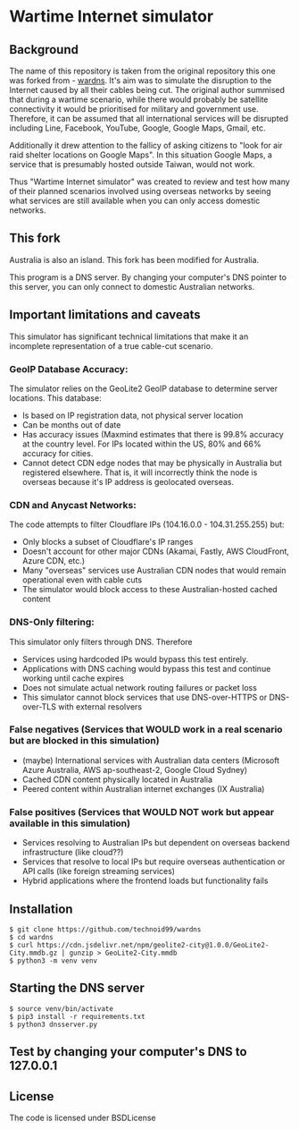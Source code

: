 # Wartime Internet simulator

## Background

The name of this repository is taken from the original repository this one was forked from - [wardns](https://github.com/g0v/wardns). It's aim was to simulate the disruption to the Internet caused by all their cables being cut. The original author summised that during a wartime scenario, while there would probably be satellite connectivity it would be prioritised for military and government use.  Therefore, it can be assumed that all international services will be disrupted including Line, Facebook, YouTube, Google, Google Maps, Gmail, etc.

Additionally it drew attention to the fallicy of asking citizens to "look for air raid shelter locations on Google Maps". In this situation Google Maps, a service that is presumably hosted outside Taiwan, would not work. 

Thus "Wartime Internet simulator" was created to review and test how many of their planned scenarios involved using overseas networks by seeing what services are still available when you can only access domestic networks.

## This fork

Australia is also an island. This fork has been modified for Australia.

This program is a DNS server. By changing your computer's DNS pointer to this server, you can only connect to domestic Australian networks.

## Important limitations and caveats
This simulator has significant technical limitations that make it an incomplete representation of a true cable-cut scenario.

### GeoIP Database Accuracy: 

The simulator relies on the GeoLite2 GeoIP database to determine server locations. This database:

- Is based on IP registration data, not physical server location
- Can be months out of date
- Has accuracy issues (Maxmind estimates that there is 99.8% accuracy at the country level. For IPs located within the US, 80% and 66% accuracy for cities.
- Cannot detect CDN edge nodes that may be physically in Australia but registered elsewhere. That is, it will incorrectly think the node is overseas because it's IP address is geolocated overseas.

### CDN and Anycast Networks: 

The code attempts to filter Cloudflare IPs (104.16.0.0 - 104.31.255.255) but:

- Only blocks a subset of Cloudflare's IP ranges
- Doesn't account for other major CDNs (Akamai, Fastly, AWS CloudFront, Azure CDN, etc.)
- Many "overseas" services use Australian CDN nodes that would remain operational even with cable cuts
- The simulator would block access to these Australian-hosted cached content

### DNS-Only filtering: 

This simulator only filters through DNS. Therefore

- Services using hardcoded IPs would bypass this test entirely.
- Applications with DNS caching would bypass this test and continue working until cache expires
- Does not simulate actual network routing failures or packet loss
- This simulator cannot block services that use DNS-over-HTTPS or DNS-over-TLS with external resolvers

### False negatives (Services that WOULD work in a real scenario but are blocked in this simulation)

- (maybe) International services with Australian data centers (Microsoft Azure Australia, AWS ap-southeast-2, Google Cloud Sydney)
- Cached CDN content physically located in Australia
- Peered content within Australian internet exchanges (IX Australia)

### False positives (Services that WOULD NOT work but appear available in this simulation)

- Services resolving to Australian IPs but dependent on overseas backend infrastructure (like cloud??)
- Services that resolve to local IPs but require overseas authentication or API calls (like foreign streaming services)
- Hybrid applications where the frontend loads but functionality fails

## Installation

```
$ git clone https://github.com/technoid99/wardns
$ cd wardns
$ curl https://cdn.jsdelivr.net/npm/geolite2-city@1.0.0/GeoLite2-City.mmdb.gz | gunzip > GeoLite2-City.mmdb
$ python3 -m venv venv
```

## Starting the DNS server
```
$ source venv/bin/activate
$ pip3 install -r requirements.txt
$ python3 dnsserver.py
```

## Test by changing your computer's DNS to 127.0.0.1

## License
The code is licensed under BSDLicense
